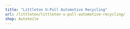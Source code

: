 ```yaml
---
title: "Littleton U-Pull Automotive Recycling"
url: /littleton/littleton-u-pull-automotive-recycling/
shop: Autoteile
---
```


